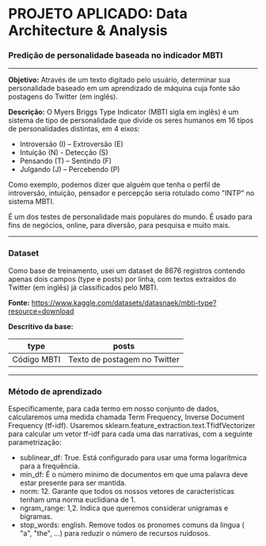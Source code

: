 # PROJETO APLICADO: Data Architecture &amp; Analysis
### Predição de personalidade baseada no indicador MBTI

------------

**Objetivo:** Através de um texto digitado pelo usuário, determinar sua personalidade baseado em um aprendizado de máquina cuja fonte são postagens do Twitter (em inglês).

**Descrição:**
O Myers Briggs Type Indicator (MBTI sigla em inglês) é um sistema de tipo de personalidade que divide os seres humanos em 16 tipos de personalidades distintas, em 4 eixos:

- Introversão (I) – Extroversão (E)
- Intuição (N) - Detecção (S)
- Pensando (T) – Sentindo (F)
- Julgando (J) – Percebendo (P)

Como exemplo, podemos dizer que alguém que tenha o perfil de introversão, intuição, pensador e percepção seria rotulado como "INTP" no sistema MBTI.

É um dos testes de personalidade mais populares do mundo. É usado para fins de negócios, online, para diversão, para pesquisa e muito mais.

------------

### Dataset
Como base de treinamento, usei um dataset de 8676 registros contendo apenas dois campos (type e posts) por linha, com textos extraídos do Twitter (em inglês) já classificados pelo MBTI.

**Fonte:** https://www.kaggle.com/datasets/datasnaek/mbti-type?resource=download

**Descritivo da base:** 

| type        | posts                        |
|-------------|------------------------------|
| Código MBTI | Texto de postagem no Twitter |

------------

### Método de aprendizado
Especificamente, para cada termo em nosso conjunto de dados, calcularemos uma medida chamada Term Frequency, Inverse Document Frequency (tf-idf). Usaremos sklearn.feature_extraction.text.TfidfVectorizer para calcular um vetor tf-idf para cada uma das narrativas, com a seguinte parametrização:

- sublinear_df: True. Está configurado para usar uma forma logarítmica para a frequência.
- min_df: É o número mínimo de documentos em que uma palavra deve estar presente para ser mantida.
- norm: 12. Garante que todos os nossos vetores de características tenham uma norma euclidiana de 1.
- ngram_range: 1,2. Indica que queremos considerar unigramas e bigramas.
- stop_words: english. Remove todos os pronomes comuns da lingua ( "a", "the", ...) para reduzir o número de recursos ruidosos.
